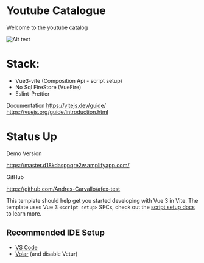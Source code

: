 # Youtube Catalogue
Welcome to the youtube catalog

![Alt text](relative%20path/to/img.jpg?raw=true "Title")

# Stack: 
- Vue3-vite (Composition Api - script setup)
- No Sql FireStore (VueFire)
- Eslint-Prettier

Documentation
https://vitejs.dev/guide/
https://vuejs.org/guide/introduction.html

# Status Up

Demo Version

https://master.d18kdasppqre2w.amplifyapp.com/

GitHub

https://github.com/Andres-Carvallo/afex-test

This template should help get you started developing with Vue 3 in Vite. The template uses Vue 3 `<script setup>` SFCs, check out the [script setup docs](https://v3.vuejs.org/api/sfc-script-setup.html#sfc-script-setup) to learn more.

## Recommended IDE Setup

- [VS Code](https://code.visualstudio.com/)
- [Volar](https://marketplace.visualstudio.com/items?itemName=Vue.volar) (and disable Vetur) 
